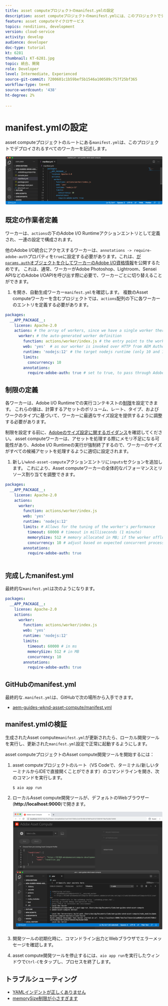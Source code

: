 ```yaml
---
title: asset computeプロジェクトのmanifest.ymlの設定
description: asset computeプロジェクトのmanifest.ymlには、このプロジェクトでデプロイされるすべてのワーカーが記述されています。
feature: asset computeマイクロサービス
topics: renditions, development
version: cloud-service
activity: develop
audience: developer
doc-type: tutorial
kt: 6281
thumbnail: KT-6281.jpg
topic: 統合、開発
role: Developer
level: Intermediate, Experienced
source-git-commit: 7200601c1b59bef5b1546a100589c757f25bf365
workflow-type: tm+mt
source-wordcount: '438'
ht-degree: 2%

---
```



# manifest.ymlの設定

asset computeプロジェクトのルートにある`manifest.yml`は、このプロジェクトでデプロイされるすべてのワーカーを記述します。

![manifest.yml](./assets/manifest/manifest.png)

## 既定の作業者定義

ワーカーは、`actions`の下のAdobe I/O Runtimeアクションエントリとして定義され、一連の設定で構成されます。

他のAdobe I/O統合にアクセスするワーカーは、`annotations -> require-adobe-auth`プロパティを`true`に設定する必要があります。これは、[が`params.auth`オブジェクトを介してワーカーのAdobe I/O資格情報](https://experienceleague.adobe.com/docs/asset-compute/using/extend/develop-custom-application.html#access-adobe-apis)を公開するためです。 これは、通常、ワーカーがAdobe Photoshop、Lightroom、Sensei APIなどのAdobe I/OAPIを呼び出す際に必要で、ワーカーごとに切り替えることができます。

1. を開き、自動生成ワーカー`manifest.yml`を確認します。 複数のAsset computeワーカーを含むプロジェクトでは、`actions`配列の下に各ワーカーのエントリを定義する必要があります。

```yml
packages:
  __APP_PACKAGE__:
    license: Apache-2.0
    actions: # the array of workers, since we have a single worker there is only one entry beneath actions
      worker: # the auto-generated worker definition
        function: actions/worker/index.js # the entry point to the worker 
        web: 'yes'  # as our worker is invoked over HTTP from AEM Author service
        runtime: 'nodejs:12' # the target nodejs runtime (only 10 and 12 are supported)
        limits:
          concurrency: 10
        annotations:
          require-adobe-auth: true # set to true, to pass through Adobe I/O access token/client id via params.auth in the worker, typically required when the worker calls out to Adobe I/O APIs such as the Adobe Photoshop, Lightroom or Sensei APIs.
```

## 制限の定義

各ワーカーは、Adobe I/O Runtimeでの実行コンテキストの[制限](https://www.adobe.io/apis/experienceplatform/runtime/docs.html#!adobedocs/adobeio-runtime/master/guides/system_settings.md)を設定できます。 これらの値は、計算するアセットのボリューム、レート、タイプ、およびワークのタイプに基づいて、ワーカーに最適なサイズ設定を提供するように調整する必要があります。

制限を設定する前に、[Adobeのサイズ設定に関するガイダンス](https://experienceleague.adobe.com/docs/asset-compute/using/extend/develop-custom-application.html#sizing-workers)を確認してください。 asset computeワーカーは、アセットを処理する際にメモリ不足になる可能性があり、Adobe I/O Runtimeの実行が強制終了するので、ワーカーのサイズがすべての候補アセットを処理するように適切に設定されます。

1. 新しい`wknd-asset-compute`アクションエントリに`inputs`セクションを追加します。 これにより、Asset computeワーカーの全体的なパフォーマンスとリソース割り当てを調整できます。

```yml
packages:
  __APP_PACKAGE__:
    license: Apache-2.0
    actions: 
      worker:
        function: actions/worker/index.js 
        web: 'yes' 
        runtime: 'nodejs:12'
        limits: # Allows for the tuning of the worker's performance
          timeout: 60000 # timeout in milliseconds (1 minute)
          memorySize: 512 # memory allocated in MB; if the worker offloads heavy computational work to other Web services this number can be reduced
          concurrency: 10 # adjust based on expected concurrent processing and timeout 
        annotations:
          require-adobe-auth: true
           
```

## 完成したmanifest.yml

最終的な`manifest.yml`は次のようになります。

```yml
packages:
  __APP_PACKAGE__:
    license: Apache-2.0
    actions: 
      worker:
        function: actions/worker/index.js 
        web: 'yes' 
        runtime: 'nodejs:12'
        limits:
          timeout: 60000 # in ms
          memorySize: 512 # in MB
          concurrency: 10 
        annotations:
          require-adobe-auth: true
```

## GitHubのmanifest.yml

最終的な`.manifest.yml`は、GitHubで次の場所から入手できます。

+ [aem-guides-wknd-asset-compute/manifest.yml](https://github.com/adobe/aem-guides-wknd-asset-compute/blob/master/manifest.yml)


## manifest.ymlの検証

生成されたAsset compute`manifest.yml`が更新されたら、ローカル開発ツールを実行し、更新された`manifest.yml`設定で正常に起動するようにします。

asset computeプロジェクトのAsset compute開発ツールを開始するには：

1. asset computeプロジェクトのルート（VS Codeで、ターミナル/新しいターミナルからIDEで直接開くことができます）のコマンドラインを開き、次のコマンドを実行します。

   ```
   $ aio app run
   ```

1. ローカルAsset compute開発ツールが、デフォルトのWebブラウザー(__http://localhost:9000__)で開きます。

   ![aioアプリ実行](assets/environment-variables/aio-app-run.png)

1. 開発ツールの初期化時に、コマンドライン出力とWebブラウザでエラーメッセージを確認します。
1. asset compute開発ツールを停止するには、`aio app run`を実行したウィンドウで`Ctrl-C`をタップし、プロセスを終了します。

## トラブルシューティング

+ [YAMLインデントが正しくありません](../troubleshooting.md#incorrect-yaml-indentation)
+ [memorySize制限が小さすぎます](../troubleshooting.md#memorysize-limit-is-set-too-low)

